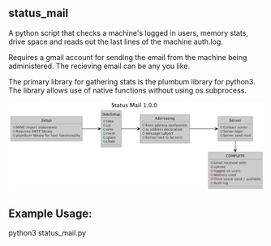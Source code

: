 ## status_mail

A python script that checks a machine's logged in users, memory stats, drive space and reads out the last lines of the machine auth.log. 

Requires a gmail account for sending the email from the machine being administered.  The recieving email can be any you like.    

The primary library for gathering stats is the plumbum library for python3.  The library allows use of native functions without using os.subprocess.

![](diagram/statusmail.png)

## Example Usage:

python3 status_mail.py

